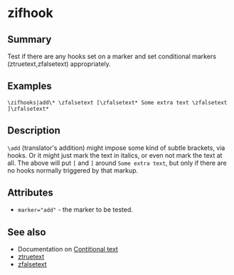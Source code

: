 # zifhook
## Summary
Test if there are any hooks set on a marker and set conditional markers (ztruetext,zfalsetext) appropriately.

## Examples
```
\zifhooks|add\* \zfalsetext [\zfalsetext* Some extra text \zfalsetext ]\zfalsetext*
```

## Description
`\add` (translator's addition) might impose some kind of subtle brackets, via hooks.
Or it might just mark the text in italics, or even not mark the text at all.
The above will put `[` and `]` around `Some extra text`, but only if there are
no hooks normally triggered by that
markup.

## Attributes
* `marker="add"` - the marker to be tested.

## See also
* Documentation on [Contitional text](conditional.md)
* [ztruetext](ztruetext.md)
* [zfalsetext](zfalsetext.md)

